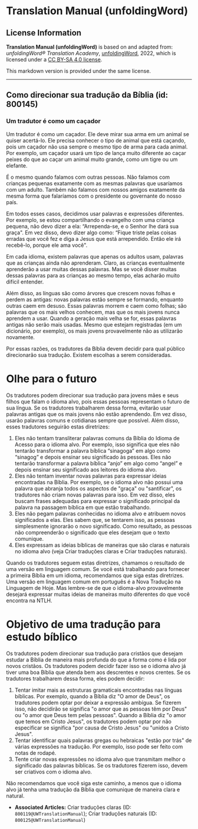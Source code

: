 # Translation Manual (unfoldingWord)

## License Information

**Translation Manual (unfoldingWord)** is based on and adapted from: _unfoldingWord® Translation Academy_, [unfoldingWord](https://unfoldingword.org/utw), 2022, which is licensed under a [CC BY-SA 4.0 license](https://creativecommons.org/licenses/by-sa/4.0/legalcode.en).

This markdown version is provided under the same license.



--------------------------------

## Como direcionar sua tradução da Bíblia (id: 800145)

### Um tradutor é como um caçador

Um tradutor é como um caçador. Ele deve mirar sua arma em um animal se quiser acertá\-lo. Ele precisa conhecer o tipo de animal que está caçando, pois um caçador não usa sempre o mesmo tipo de arma para cada animal. Por exemplo, um caçador usará um tipo de lança muito diferente ao caçar peixes do que ao caçar um animal muito grande, como um tigre ou um elefante.

É o mesmo quando falamos com outras pessoas. Não falamos com crianças pequenas exatamente com as mesmas palavras que usaríamos com um adulto. Também não falamos com nossos amigos exatamente da mesma forma que falaríamos com o presidente ou governante do nosso país.

Em todos esses casos, decidimos usar palavras e expressões diferentes. Por exemplo, se estou compartilhando o evangelho com uma criança pequena, não devo dizer a ela: “Arrependa\-se, e o Senhor lhe dará sua graça". Em vez disso, devo dizer algo como: “Fique triste pelas coisas erradas que você fez e diga a Jesus que está arrependido. Então ele irá recebê\-lo, porque ele ama você".

Em cada idioma, existem palavras que apenas os adultos usam, palavras que as crianças ainda não aprenderam. Claro, as crianças eventualmente aprenderão a usar muitas dessas palavras. Mas se você disser muitas dessas palavras para as crianças ao mesmo tempo, elas acharão muito difícil entender.

Além disso, as línguas são como árvores que crescem novas folhas e perdem as antigas: novas palavras estão sempre se formando, enquanto outras caem em desuso. Essas palavras morrem e caem como folhas; são palavras que os mais velhos conhecem, mas que os mais jovens nunca aprendem a usar. Quando a geração mais velha se for, essas palavras antigas não serão mais usadas. Mesmo que estejam registradas (em um dicionário, por exemplo), os mais jovens provavelmente não as utilizarão novamente.

Por essas razões, os tradutores da Bíblia devem decidir para qual público direcionarão sua tradução. Existem escolhas a serem consideradas.

Olhe para o futuro
==================

Os tradutores podem direcionar sua tradução para jovens mães e seus filhos que falam o idioma alvo, pois essas pessoas representam o futuro de sua língua. Se os tradutores trabalharem dessa forma, evitarão usar palavras antigas que os mais jovens não estão aprendendo. Em vez disso, usarão palavras comuns e cotidianas sempre que possível. Além disso, esses tradutores seguirão estas diretrizes:

1. Eles não tentam transliterar palavras comuns da Bíblia do Idioma de Acesso para o idioma alvo. Por exemplo, isso significa que eles não tentarão transformar a palavra bíblica “sinagoga” em algo como “sinagog” e depois ensinar seu significado às pessoas. Eles não tentarão transformar a palavra bíblica “anjo” em algo como “angel” e depois ensinar seu significado aos leitores do idioma alvo.
2. Eles não tentam inventar novas palavras para expressar ideias encontradas na Bíblia. Por exemplo, se o idioma alvo não possui uma palavra que abranja todos os aspectos de "graça" ou "santificar", os tradutores não criam novas palavras para isso. Em vez disso, eles buscam frases adequadas para expressar o significado principal da palavra na passagem bíblica em que estão trabalhando.
3. Eles não pegam palavras conhecidas no idioma alvo e atribuem novos significados a elas. Eles sabem que, se tentarem isso, as pessoas simplesmente ignorarão o novo significado. Como resultado, as pessoas não compreenderão o significado que eles desejam que o texto comunique.
4. Eles expressam as ideias bíblicas de maneiras que são claras e naturais no idioma alvo (veja Criar traduções claras e Criar traduções naturais).

Quando os tradutores seguem estas diretrizes, chamamos o resultado de uma versão em linguagem comum. Se você está trabalhando para fornecer a primeira Bíblia em um idioma, recomendamos que siga estas diretrizes. Uma versão em linguagem comum em português é a Nova Tradução na Linguagem de Hoje. Mas lembre\-se de que o idioma\-alvo provavelmente desejará expressar muitas ideias de maneiras muito diferentes do que você encontra na NTLH.

Objetivo de uma tradução para estudo bíblico
============================================

Os tradutores podem direcionar sua tradução para cristãos que desejam estudar a Bíblia de maneira mais profunda do que a forma como é lida por novos cristãos. Os tradutores podem decidir fazer isso se o idioma alvo já tiver uma boa Bíblia que atenda bem aos descrentes e novos crentes. Se os tradutores trabalharem dessa forma, eles podem decidir:

1. Tentar imitar mais as estruturas gramaticais encontradas nas línguas bíblicas. Por exemplo, quando a Bíblia diz "O amor de Deus", os tradutores podem optar por deixar a expressão ambígua. Se fizerem isso, não decidirão se significa "o amor que as pessoas têm por Deus" ou "o amor que Deus tem pelas pessoas". Quando a Bíblia diz "o amor que temos em Cristo Jesus", os tradutores podem optar por não especificar se significa "por causa de Cristo Jesus" ou "unidos a Cristo Jesus".
2. Tentar identificar quais palavras gregas ou hebraicas "estão por trás" de várias expressões na tradução. Por exemplo, isso pode ser feito com notas de rodapé.
3. Tente criar novas expressões no idioma alvo que transmitam melhor o significado das palavras bíblicas. Se os tradutores fizerem isso, devem ser criativos com o idioma alvo.

Não recomendamos que você siga este caminho, a menos que o idioma alvo já tenha uma tradução da Bíblia que comunique de maneira clara e natural.

* **Associated Articles:** Criar traduções claras (ID: `800119@UWTranslationManual`); Criar traduções naturais (ID: `800125@UWTranslationManual`)

